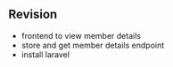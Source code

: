## Revision

- frontend to view member details
- store and get member details endpoint
- install laravel